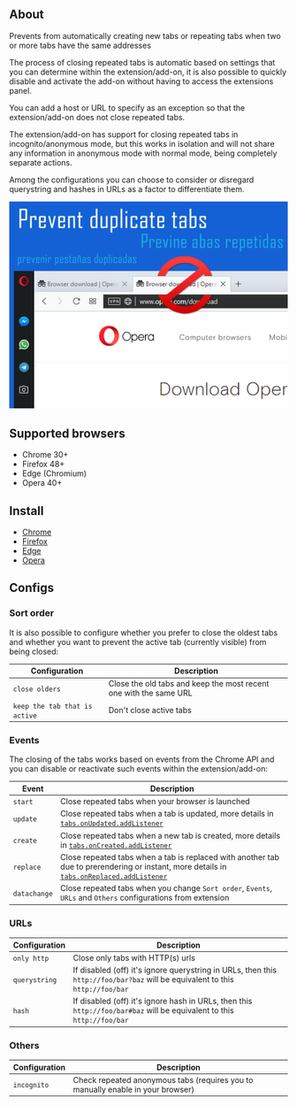 ## About

Prevents from automatically creating new tabs or repeating tabs when two or more tabs have the same addresses

The process of closing repeated tabs is automatic based on settings that you can determine within the extension/add-on, it is also possible to quickly disable and activate the add-on without having to access the extensions panel.

You can add a host or URL to specify as an exception so that the extension/add-on does not close repeated tabs.

The extension/add-on has support for closing repeated tabs in incognito/anonymous mode, but this works in isolation and will not share any information in anonymous mode with normal mode, being completely separate actions.

Among the configurations you can choose to consider or disregard querystring and hashes in URLs as a factor to differentiate them.

![promocional](promo.png)

## Supported browsers

- Chrome 30+
- Firefox 48+
- Edge (Chromium)
- Opera 40+

## Install

- [Chrome](https://chrome.google.com/webstore/detail/prevent-duplicate-tabs/eednccpckdkpojaiemedoejdngappaag)
- [Firefox](https://add-ons.mozilla.org/en-US/firefox/add-on/smart-prevent-duplicate-tabs/)
- [Edge](https://microsoftedge.microsoft.com/add-ons/detail/iijplllphnkkeepcinimpjobncicbbmb)
- [Opera](https://add-ons.opera.com/en/extensions/details/prevent-duplicate-tabs/)

## Configs

### Sort order

It is also possible to configure whether you prefer to close the oldest tabs and whether you want to prevent the active tab (currently visible) from being closed:

Configuration | Description
--- | ---
`close olders` | Close the old tabs and keep the most recent one with the same URL
`keep the tab that is active` | Don't close active tabs

### Events

The closing of the tabs works based on events from the Chrome API and you can disable or reactivate such events within the extension/add-on:

Event | Description
--- | ---
`start` | Close repeated tabs when your browser is launched
`update` | Close repeated tabs when a tab is updated, more details in [`tabs.onUpdated.addListener`](https://developer.chrome.com/extensions/tabs#event-onUpdated)
`create` | Close repeated tabs when a new tab is created, more details in [`tabs.onCreated.addListener`](https://developer.chrome.com/extensions/tabs#event-onCreated)
`replace` | Close repeated tabs when a tab is replaced with another tab due to prerendering or instant, more details in [`tabs.onReplaced.addListener`](https://developer.chrome.com/extensions/tabs#event-onReplaced)
`datachange` | Close repeated tabs when you change `Sort order`, `Events`, `URLs` and `Others` configurations from extension

### URLs

Configuration | Description
--- | ---
`only http` | Close only tabs with HTTP(s) urls
`querystring` | If disabled (off) it's ignore querystring in URLs, then this `http://foo/bar?baz` will be equivalent to this `http://foo/bar`
`hash` | If disabled (off) it's ignore hash in URLs, then this `http://foo/bar#baz` will be equivalent to this `http://foo/bar`

### Others

Configuration | Description
--- | ---
`incognito` | Check repeated anonymous tabs (requires you to manually enable in your browser)
